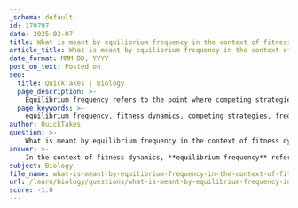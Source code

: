```yaml
---
_schema: default
id: 170797
date: 2025-02-07
title: What is meant by equilibrium frequency in the context of fitness dynamics?
article_title: What is meant by equilibrium frequency in the context of fitness dynamics?
date_format: MMM DD, YYYY
post_on_text: Posted on
seo:
  title: QuickTakes | Biology
  page_description: >-
    Equilibrium frequency refers to the point where competing strategies or species have equal fitness in population dynamics, influencing how they evolve under frequency-dependent selection.
  page_keywords: >-
    equilibrium frequency, fitness dynamics, competing strategies, frequency-dependent selection, population dynamics, stable frequency, evolutionary pressures, relative fitness, mathematical expression, population interaction
author: QuickTakes
question: >-
    What is meant by equilibrium frequency in the context of fitness dynamics?
answer: >-
    In the context of fitness dynamics, **equilibrium frequency** refers to the specific point at which the fitness levels of two or more competing strategies or species are equal. This concept is crucial in understanding how populations interact and evolve over time, particularly under conditions of frequency-dependent selection.\n\nWhen two species or strategies are in competition, their relative fitness can fluctuate based on their population frequencies. The equilibrium frequency is achieved when the fitness payoffs for each strategy are balanced, meaning that neither strategy has a selective advantage over the other. At this point, the population dynamics stabilize, and the proportions of the competing strategies remain constant unless external factors disrupt this balance.\n\nMathematically, the equilibrium condition can be expressed as:\n\n$$\nW_h = W_d\n$$\n\nwhere $ W_h $ and $ W_d $ represent the fitness levels of the two competing strategies (e.g., hogs and dogs). When these fitness levels are equal, the population can maintain a stable frequency of each strategy.\n\nUnderstanding equilibrium frequency is essential for predicting how populations will respond to changes in their environment, competition, and other evolutionary pressures. It also highlights the importance of relative fitness in shaping evolutionary strategies, as shifts in population dynamics can lead to changes in the equilibrium frequency over time.
subject: Biology
file_name: what-is-meant-by-equilibrium-frequency-in-the-context-of-fitness-dynamics.md
url: /learn/biology/questions/what-is-meant-by-equilibrium-frequency-in-the-context-of-fitness-dynamics
score: -1.0
---
```


&nbsp;